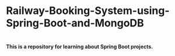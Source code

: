 <h1>Railway-Booking-System-using-Spring-Boot-and-MongoDB<h1>
<h4>This is a repository for learning about Spring Boot projects.<h4>

